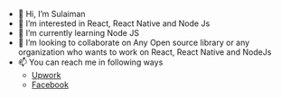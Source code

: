 - 👋 Hi, I’m Sulaiman
- 👀 I’m interested in React, React Native and Node Js
- 🌱 I’m currently learning Node JS
- 💞️ I’m looking to collaborate on Any Open source library or any organization who wants to work on React, React Native and NodeJs
- 📫 You can reach me in following ways
     - <a href="https://www.upwork.com/freelancers/~01e7bb3ca5cf48e9e5">Upwork</a>
     - <a href="https://www.facebook.com/khan.arman021">Facebook</a>

<!---
sulaiman21/sulaiman21 is a ✨ special ✨ repository because its `README.md` (this file) appears on your GitHub profile.
You can click the Preview link to take a look at your changes.
--->

